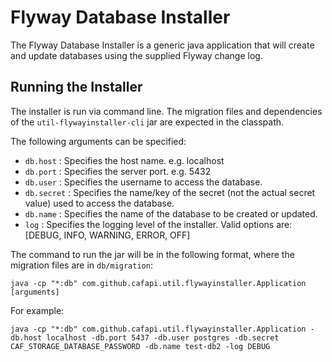 # Flyway Database Installer

The Flyway Database Installer is a generic  java application that will create and update databases using the supplied Flyway change log.

## Running the Installer

The installer is run via command line. The migration files and dependencies of the `util-flywayinstaller-cli` jar are expected in the classpath.

The following arguments can be specified:

*   `db.host`    : Specifies the host name.  e.g. localhost
*   `db.port`    : Specifies the server port.  e.g. 5432
*   `db.user`    : Specifies the username to access the database.
*   `db.secret`  : Specifies the name/key of the secret (not the actual secret value) used to access the database.
*   `db.name`    : Specifies the name of the database to be created or updated.
*   `log`        : Specifies the logging level of the installer. Valid options are: [DEBUG, INFO, WARNING, ERROR, OFF]

The command to run the jar will be in the following format, where the migration files are in `db/migration`:

    java -cp "*:db" com.github.cafapi.util.flywayinstaller.Application [arguments]

For example:

    java -cp "*:db" com.github.cafapi.util.flywayinstaller.Application -db.host localhost -db.port 5437 -db.user postgres -db.secret CAF_STORAGE_DATABASE_PASSWORD -db.name test-db2 -log DEBUG
